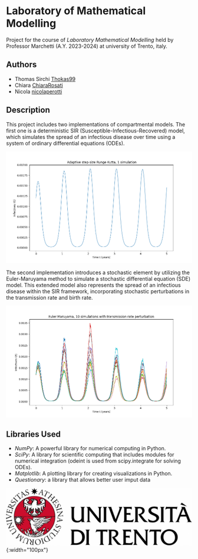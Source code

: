 # Laboratory of Mathematical Modelling

Project for the course of *Laboratory Mathematical Modelling* held by Professor Marchetti (A.Y. 2023-2024) at university of Trento, italy.

## Authors

- Thomas Sirchi [Thokas99](https://github.com/Thokas99)
- Chiara [ChiaraRosati](https://github.com/ChiaraRosati)
- Nicola [nicolaperotti](https://github.com/nicolaperotti)

## Description
This project includes two implementations of compartmental models. The first one is a deterministic SIR (Susceptible-Infectious-Recovered) model, which simulates the spread of an infectious disease over time using a system of ordinary differential equations (ODEs). 

![Local Image](Graphs/Adaptive_step_size_Runge_Kutta_method.png)


The second implementation introduces a stochastic element by utilizing the Euler-Maruyama method to simulate a stochastic differential equation (SDE) model. This extended model also represents the spread of an infectious disease within the SIR framework, incorporating stochastic perturbations in the transmission rate and birth rate.

![Local Image](Graphs/Transmission_rate_perturbation_infected_I(t).png)

## Libraries Used
- *NumPy*: A powerful library for numerical computing in Python.
- *SciPy*: A library for scientific computing that includes modules for numerical integration (odeint is used from scipy.integrate for solving ODEs).
- *Matplotlib*: A plotting library for creating visualizations in Python.
- *Questionary*: a library that allows better user imput data




![Local Image](Graphs/logounitrento2019.jpg){:width="100px"}
